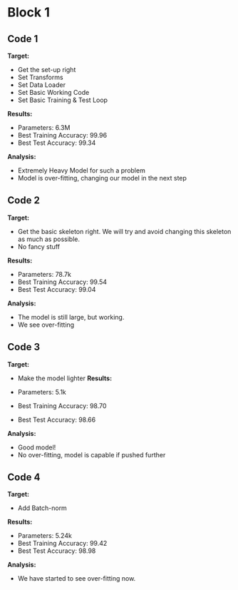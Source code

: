 # Block 1

## Code 1

**Target:**

- Get the set-up right 
- Set Transforms
- Set Data Loader
- Set Basic Working Code
- Set Basic Training  & Test Loop

**Results:**

- Parameters: 6.3M
- Best Training Accuracy: 99.96
- Best Test Accuracy: 99.34

**Analysis:**

- Extremely Heavy Model for such a problem
- Model is over-fitting, changing our model in the next step

## Code 2

**Target:**

- Get the basic skeleton right. We will try and avoid changing this skeleton as much as possible.
- No fancy stuff

**Results:**

- Parameters: 78.7k
- Best Training Accuracy: 99.54
- Best Test Accuracy: 99.04

**Analysis:**

- The model is still large, but working. 
- We see over-fitting

## Code 3

**Target:**

- Make the model lighter
**Results:**

- Parameters: 5.1k
- Best Training Accuracy: 98.70
- Best Test Accuracy: 98.66

**Analysis:**

- Good model!
- No over-fitting, model is capable if pushed further

## Code 4

**Target:**

- Add Batch-norm

**Results:**

- Parameters: 5.24k
- Best Training Accuracy: 99.42
- Best Test Accuracy: 98.98

**Analysis:**

- We have started to see over-fitting now. 